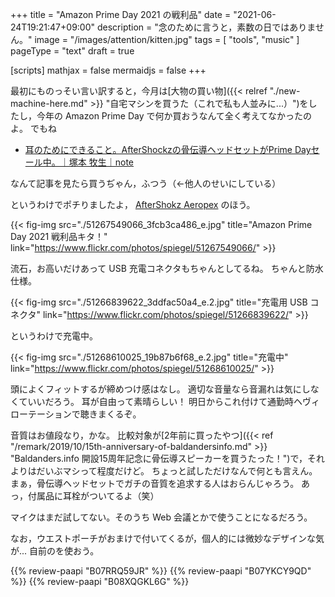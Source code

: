 +++
title = "Amazon Prime Day 2021 の戦利品"
date =  "2021-06-24T19:21:47+09:00"
description = "念のために言うと，素数の日ではありません。"
image = "/images/attention/kitten.jpg"
tags = [ "tools", "music" ]
pageType = "text"
draft = true

[scripts]
  mathjax = false
  mermaidjs = false
+++

最初にものっそい言い訳すると，今月は[大物の買い物]({{< relref "./new-machine-here.md" >}} "自宅マシンを買うた（これで私も人並みに...）")をしたし，今年の Amazon Prime Day で何か買おうなんて全く考えてなかったのよ。
でもね

- [耳のためにできること。AfterShockzの骨伝導ヘッドセットがPrime Dayセール中。｜塚本 牧生｜note](https://note.com/tsukamoto/n/na3f6e378e035)

なんて記事を見たら買うぢゃん，ふつう（←他人のせいにしている）

というわけでポチりましたよ， [AfterShokz Aeropex] のほう。

{{< fig-img src="./51267549066_3fcb3ca486_e.jpg" title="Amazon Prime Day 2021 戦利品キタ！" link="https://www.flickr.com/photos/spiegel/51267549066/" >}}

流石，お高いだけあって USB 充電コネクタもちゃんとしてるね。
ちゃんと防水仕様。

{{< fig-img src="./51266839622_3ddfac50a4_e.2.jpg" title="充電用 USB コネクタ" link="https://www.flickr.com/photos/spiegel/51266839622/" >}}

というわけで充電中。

{{< fig-img src="./51268610025_19b87b6f68_e.2.jpg" title="充電中" link="https://www.flickr.com/photos/spiegel/51268610025/" >}}

頭によくフィットするが締めつけ感はなし。
適切な音量なら音漏れは気にしなくていいだろう。
耳が自由って素晴らしい！ 明日からこれ付けて通勤時ヘヴィローテーションで聴きまくるぞ。

音質はお値段なり，かな。
比較対象が[2年前に買ったやつ]({{< ref "/remark/2019/10/15th-anniversary-of-baldandersinfo.md" >}} "Baldanders.info 開設15周年記念に骨伝導スピーカーを買うたった！")で，それよりはだいぶマシって程度だけど。
ちょっと試しただけなんで何とも言えん。
まぁ，骨伝導ヘッドセットでガチの音質を追求する人はおらんじゃろう。
あっ，付属品に耳栓がついてるよ（笑）

マイクはまだ試してない。そのうち Web 会議とかで使うことになるだろう。

なお，ウエストポーチがおまけで付いてくるが，個人的には微妙なデザインな気が... 自前のを使おう。

[AfterShokz Aeropex]: https://www.amazon.co.jp/dp/B07RRQ59JR?tag=baldandersinf-22&linkCode=ogi&th=1&psc=1 "Amazon.co.jp： AfterShokz Aeropex 骨伝導ワイヤレスヘッドホン 防水bluetooth5.0 コズミックブラック: 家電・カメラ"

{{% review-paapi "B07RRQ59JR" %}} <!-- AfterShokz Aeropex 骨伝導ヘッドセット -->
{{% review-paapi "B07YKCY9QD" %}} <!-- ウエストポーチ -->
{{% review-paapi "B08XQGKL6G" %}} <!-- ぐだふわエブリデー -->
